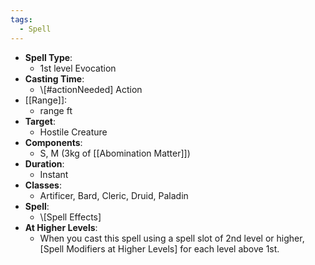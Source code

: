 ```yaml
---
tags:
  - Spell
---
```

- **Spell Type**:
	- 1st level Evocation
- **Casting Time**:
	- \\\[\#actionNeeded] Action
- [[Range]]:
	- range ft
- **Target**:
	- Hostile Creature
- **Components**:
	- S, M (3kg of [[Abomination Matter]])
- **Duration**:
	- Instant
- **Classes**:
	- Artificer, Bard, Cleric, Druid, Paladin
- **Spell**:
	- \\\[Spell Effects]
- **At Higher Levels**:
	- When you cast this spell using a spell slot of 2nd level or higher, \[Spell Modifiers at Higher Levels] for each level above 1st.
